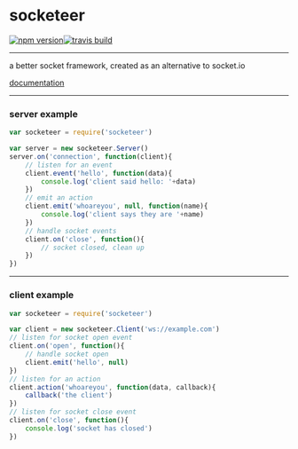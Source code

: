 socketeer
===

[![npm version](https://img.shields.io/npm/v/socketeer.svg?style=flat-square)](https://npmjs.com/package/socketeer)[![travis build](https://img.shields.io/travis/SEAPUNK/socketeer.svg?style=flat-square)](https://travis-ci.org/SEAPUNK/socketeer)

---

a better socket framework, created as an alternative to socket.io

[documentation](docs/README.md)

---

### server example

```javascript
var socketeer = require('socketeer')

var server = new socketeer.Server()
server.on('connection', function(client){
    // listen for an event
    client.event('hello', function(data){
        console.log('client said hello: '+data)
    })
    // emit an action
    client.emit('whoareyou', null, function(name){
        console.log('client says they are '+name)
    })
    // handle socket events
    client.on('close', function(){
        // socket closed, clean up
    })
})
```

---

### client example

```javascript
var socketeer = require('socketeer')

var client = new socketeer.Client('ws://example.com')
// listen for socket open event
client.on('open', function(){
    // handle socket open
    client.emit('hello', null)
})
// listen for an action
client.action('whoareyou', function(data, callback){
    callback('the client')
})
// listen for socket close event
client.on('close', function(){
    console.log('socket has closed')
})
```